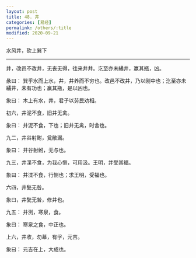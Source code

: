 ```yaml
---
layout: post
title: 48. 井
categories: [易经]
permalink: /others/:title
modified: 2020-09-21
---
```


水风井，砍上巽下

---

井，改邑不改井，无丧无得，往来井井。汔至亦未繘井，赢其瓶，凶。

彖曰： 巽乎水而上水，井，井养而不穷也。改邑不改井，乃以刚中也；汔至亦未繘井，未有功也；赢其瓶，是以凶也。

象曰： 木上有水，井，君子以劳民劝相。

初六，井泥不食，旧井无禽。

象曰： 井泥不食，下也；旧井无禽，时舍也。

九二，井谷射鲋，瓮敝漏。

象曰： 井谷射鲋，无与也。

九三，井渫不食，为我心恻，可用汲。王明，并受其福。

象曰： 井渫不食，行恻也；求王明，受福也。

六四，井甃无咎。

象曰，井甃无咎，修井也。

九五： 井洌，寒泉，食。

象曰： 寒泉之食，中正也。

上六，井收，勿幕，有孚，元吉。

象曰： 元吉在上，大成也。
